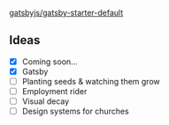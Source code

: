 
[gatsbyjs/gatsby-starter-default](https://github.com/gatsbyjs/gatsby-starter-default)

## Ideas

- [x] Coming soon…
- [x] Gatsby
- [ ] Planting seeds & watching them grow
- [ ] Employment rider
- [ ] Visual decay
- [ ] Design systems for churches